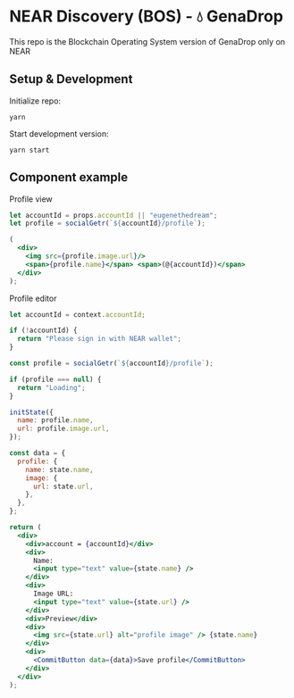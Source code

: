 # NEAR Discovery (BOS) - 💧 GenaDrop

This repo is the Blockchain Operating System version of GenaDrop only on NEAR

## Setup & Development

Initialize repo:
```
yarn
```

Start development version:
```
yarn start
```

## Component example

Profile view 

```jsx
let accountId = props.accountId || "eugenethedream";
let profile = socialGetr(`${accountId}/profile`);

(
  <div>
    <img src={profile.image.url}/>
    <span>{profile.name}</span> <span>(@{accountId})</span>
  </div>
);
```


Profile editor 

```jsx
let accountId = context.accountId;

if (!accountId) {
  return "Please sign in with NEAR wallet";
}

const profile = socialGetr(`${accountId}/profile`);

if (profile === null) {
  return "Loading";
}

initState({
  name: profile.name,
  url: profile.image.url,
});

const data = {
  profile: {
    name: state.name,
    image: {
      url: state.url,
    },
  },
};

return (
  <div>
    <div>account = {accountId}</div>
    <div>
      Name:
      <input type="text" value={state.name} />
    </div>
    <div>
      Image URL:
      <input type="text" value={state.url} />
    </div>
    <div>Preview</div>
    <div>
      <img src={state.url} alt="profile image" /> {state.name}
    </div>
    <div>
      <CommitButton data={data}>Save profile</CommitButton>
    </div>
  </div>
);

```
